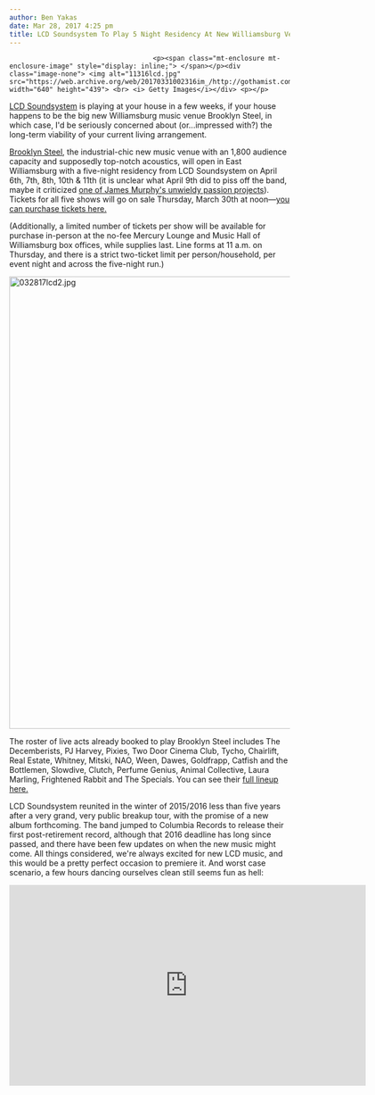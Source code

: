 ```yaml
---
author: Ben Yakas
date: Mar 28, 2017 4:25 pm
title: LCD Soundsystem To Play 5 Night Residency At New Williamsburg Venue
---
```


	
										<p><span class="mt-enclosure mt-enclosure-image" style="display: inline;"> </span></p><div class="image-none"> <img alt="11316lcd.jpg" src="https://web.archive.org/web/20170331002316im_/http://gothamist.com/attachments/byakas/11316lcd.jpg" width="640" height="439"> <br> <i> Getty Images</i></div> <p></p>

<p><a href="https://web.archive.org/web/20170331002316/http://gothamist.com/tags/lcdsoundsystem">LCD Soundsystem</a> is playing at your house in a few weeks, if your house happens to be the big new Williamsburg music venue Brooklyn Steel, in which case, I&apos;d be seriously concerned about (or...impressed with?) the long-term viability of your current living arrangement. </p>

<p><a href="https://web.archive.org/web/20170331002316/http://gothamist.com/2016/12/06/brooklyn_steel_east_williamsburg.php">Brooklyn Steel</a>, the industrial-chic new music venue with an 1,800 audience capacity and supposedly top-notch acoustics, will open in East Williamsburg with a five-night residency from LCD Soundsystem on April 6th, 7th, 8th, 10th &amp; 11th (it is unclear what April 9th did to piss off the band, maybe it criticized <a href="https://web.archive.org/web/20170331002316/http://gothamist.com/2015/07/21/mta_lcd_beersystem.php">one of James Murphy&apos;s unwieldy passion projects</a>). Tickets for all five shows will go on sale Thursday, March 30th at noon&#x2014;<a href="https://web.archive.org/web/20170331002316/http://www.axs.com/series/4139/lcd-soundsystem-tickets?skin=brooklynsteel">you can purchase tickets here.</a></p>

<p>(Additionally, a limited number of tickets per show will be available for purchase in-person at the no-fee Mercury Lounge and Music Hall of Williamsburg box offices, while supplies last. Line forms at 11 a.m. on Thursday, and there is a strict two-ticket limit per person/household, per event night and across the five-night run.)</p>

<p><span class="mt-enclosure mt-enclosure-image" style="display: inline;"> <img alt="032817lcd2.jpg" src="https://web.archive.org/web/20170331002316im_/http://gothamist.com/attachments/byakas/032817lcd2.jpg" width="640" height="811" class="image-none"> </span></p>

<p>The roster of live acts already booked to play Brooklyn Steel includes The Decemberists, PJ Harvey, Pixies, Two Door Cinema Club, Tycho, Chairlift, Real Estate, Whitney, Mitski, NAO, Ween, Dawes, Goldfrapp, Catfish and the Bottlemen, Slowdive, Clutch, Perfume Genius, Animal Collective, Laura Marling, Frightened Rabbit and The Specials. You can see their <a href="https://web.archive.org/web/20170331002316/http://www.bowerypresents.com/brooklyn-steel/">full lineup here.</a></p>

<p>LCD Soundsystem reunited in the winter of 2015/2016 less than five years after a very grand, very public breakup tour, with the promise of a new album forthcoming. The band jumped to Columbia Records to release their first post-retirement record, although that 2016 deadline has long since passed, and there have been few updates on when the new music might come. All things considered, we&apos;re always excited for new LCD music, and this would be a pretty perfect occasion to premiere it. And worst case scenario, a few hours dancing ourselves clean still seems fun as hell: </p>

<p><iframe width="640" height="360" src="https://web.archive.org/web/20170331002316if_/https://www.youtube.com/embed/L_SJUJHPi5w" frameborder="0" allowfullscreen></iframe><br>
</p>					
										
									
				